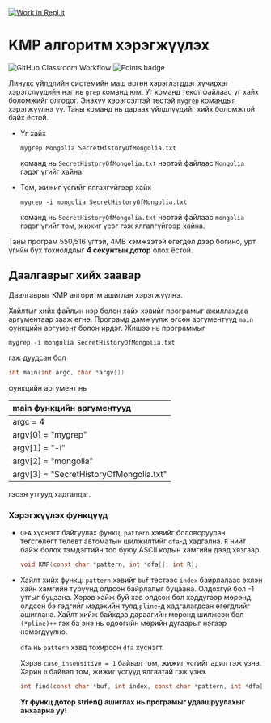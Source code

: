 [![Work in Repl.it](https://classroom.github.com/assets/work-in-replit-14baed9a392b3a25080506f3b7b6d57f295ec2978f6f33ec97e36a161684cbe9.svg)](https://classroom.github.com/online_ide?assignment_repo_id=4630450&assignment_repo_type=AssignmentRepo)
# KMP алгоритм хэрэгжүүлэх
![GitHub Classroom Workflow](../../workflows/GitHub%20Classroom%20Workflow/badge.svg?branch=main) ![Points badge](../../blob/badges/.github/badges/points.svg)

Линукс үйлдлийн системийн маш өргөн хэрэглэгддэг хүчирхэг хэрэгслүүдийн нэг нь `grep` команд юм. Уг команд текст файлаас үг хайх боломжийг олгодог. Энэхүү хэрэгсэлтэй төстэй `mygrep` командыг хэрэгжүүлнэ үү.
Таны команд нь дараах үйлдлүүдийг хийх боломжтой байх ёстой.

  * Үг хайх
    ```shell
    mygrep Mongolia SecretHistoryOfMongolia.txt
    ```
    команд нь `SecretHistoryOfMongolia.txt` нэртэй файлаас `Mongolia` гэдэг үгийг хайна. 

  * Том, жижиг үсгийг ялгахгүйгээр хайх
    ```shell
    mygrep -i mongolia SecretHistoryOfMongolia.txt
    ```
    команд нь `SecretHistoryOfMongolia.txt` нэртэй файлаас `mongolia` гэдэг үгийг том, жижиг үсэг гэж ялгалгүйгээр хайна. 
    
Таны програм 550,516 үгтэй, 4MB хэмжээтэй өгөгдөл дээр богино, урт үгийн бүх тохиолдлыг **4 секунтын дотор** олох ёстой.
## Даалгаврыг хийх заавар

Даалгаврыг KMP алгоритм ашиглан хэрэгжүүлнэ.

Хайлтыг хийх файлын нэр болон хайх хэвийг програмыг ажиллахдаа аргументаар зааж өгнө. Програмд дамжуулж өгсөн аргументууд `main` функцийн аргумент болон ирдэг. Жишээ нь программыг
```
mygrep -i mongolia SecretHistoryOfMongolia.txt
```
гэж дуудсан бол
```C
int main(int argc, char *argv[])
```
функцийн аргумент нь

| main функцийн аргументууд               |
|:----------------------------------------|
| argc = 4                                |
| argv[0] = "mygrep"                      |
| argv[1] = "-i"                          |
| argv[2] = "mongolia"                    |
| argv[3] = "SecretHistoryOfMongolia.txt" |

гэсэн утгууд хадгалдаг.

### Хэрэгжүүлэх функцүүд

  * `DFA` хүснэгт байгуулах функц: `pattern` хэвийг боловсруулан төгсгөлөгт төлөвт автоматын шилжилтийг `dfa`-д хадгална. `R` нийт байж болох тэмдэгтийн тоо буюу ASCII кодын хамгийн дээд хязгаар.
    ```C
    void KMP(const char *pattern, int *dfa[], int R);
    ```
    
  * Хайлт хийх функц: `pattern` хэвийг `buf` тестээс `index` байрлалаас эхлэн хайн хамгийн түрүүнд олдсон байрлалыг буцаана. Олдохгүй бол -1 утгыг буцаана. Хэрэв хайж буй хэв олдсон бол хэддүгээр мөрөнд олдсон бэ гэдгийг мэдэхийн тулд `pline`-д хадгалагдсан өгөгдлийг ашиглана. Хайлт хийж байхдаа дараагийн мөрөнд шилжсэн бол `(*pline)++` гэх ба энэ нь одоогийн мөрийн дугаарыг нэгээр нэмэгдүүлнэ.
  
    `dfa` нь `pattern` хэвд тохирсон `dfa` хүснэгт.
  
    Хэрэв `case_insensitive = 1` байвал том, жижиг үсгийг адил гэж үзнэ. Харин `0` байвал том, жижиг үсгүүд ялгаатай гэж үзнэ.
  
    ```C
    int find(const char *buf, int index, const char *pattern, int *dfa[], int *pline);
    ```
  
    **Уг функц дотор strlen() ашиглах нь програмыг удаашруулахыг анхаарна уу!** 
